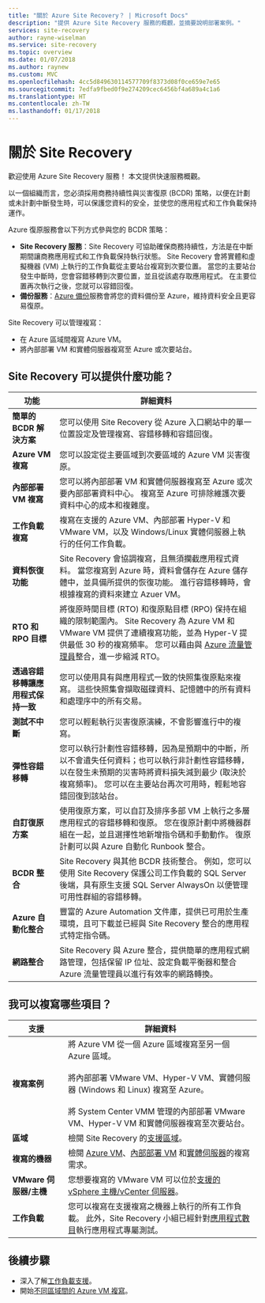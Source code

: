 ```yaml
---
title: "關於 Azure Site Recovery？ | Microsoft Docs"
description: "提供 Azure Site Recovery 服務的概觀，並摘要說明部署案例。"
services: site-recovery
author: rayne-wiselman
ms.service: site-recovery
ms.topic: overview
ms.date: 01/07/2018
ms.author: raynew
ms.custom: MVC
ms.openlocfilehash: 4cc5d849630114577709f8373d08f0ce659e7e65
ms.sourcegitcommit: 7edfa9fbed0f9e274209cec6456bf4a689a4c1a6
ms.translationtype: HT
ms.contentlocale: zh-TW
ms.lasthandoff: 01/17/2018
---
```

# <a name="about-site-recovery"></a>關於 Site Recovery

歡迎使用 Azure Site Recovery 服務！ 本文提供快速服務概觀。

以一個組織而言，您必須採用商務持續性與災害復原 (BCDR) 策略，以便在計劃或未計劃中斷發生時，可以保護您資料的安全，並使您的應用程式和工作負載保持運作。

Azure 復原服務會以下列方式參與您的 BCDR 策略：

- **Site Recovery 服務**：Site Recovery 可協助確保商務持續性，方法是在中斷期間讓商務應用程式和工作負載保持執行狀態。 Site Recovery 會將實體和虛擬機器 (VM) 上執行的工作負載從主要站台複寫到次要位置。 當您的主要站台發生中斷時，您會容錯移轉到次要位置，並且從該處存取應用程式。 在主要位置再次執行之後，您就可以容錯回復。  
- **備份服務**：[Azure 備份](https://docs.microsoft.com/azure/backup/)服務會將您的資料備份至 Azure，維持資料安全且更容易復原。

Site Recovery 可以管理複寫：

- 在 Azure 區域間複寫 Azure VM。
- 將內部部署 VM 和實體伺服器複寫至 Azure 或次要站台。


## <a name="what-does-site-recovery-provide"></a>Site Recovery 可以提供什麼功能？


**功能** | **詳細資料**
--- | ---
**簡單的 BCDR 解決方案** | 您可以使用 Site Recovery 從 Azure 入口網站中的單一位置設定及管理複寫、容錯移轉和容錯回復。
**Azure VM 複寫** | 您可以設定從主要區域到次要區域的 Azure VM 災害復原。
**內部部署 VM 複寫** | 您可以將內部部署 VM 和實體伺服器複寫至 Azure 或次要內部部署資料中心。 複寫至 Azure 可排除維護次要資料中心的成本和複雜度。
**工作負載複寫** | 複寫在支援的 Azure VM、內部部署 Hyper-V 和VMware VM，以及 Windows/Linux 實體伺服器上執行的任何工作負載。
**資料恢復功能** | Site Recovery 會協調複寫，且無須攔截應用程式資料。 當您複寫到 Azure 時，資料會儲存在 Azure 儲存體中，並具備所提供的恢復功能。 進行容錯移轉時，會根據複寫的資料來建立 Azuer VM。
**RTO 和 RPO 目標** | 將復原時間目標 (RTO) 和復原點目標 (RPO) 保持在組織的限制範圍內。 Site Recovery 為 Azure VM 和 VMware VM 提供了連續複寫功能，並為 Hyper-V 提供最低 30 秒的複寫頻率。 您可以藉由與 [Azure 流量管理員](https://azure.microsoft.com/blog/reduce-rto-by-using-azure-traffic-manager-with-azure-site-recovery/)整合，進一步縮減 RTO。
**透過容錯移轉讓應用程式保持一致** | 您可以使用具有與應用程式一致的快照集復原點來複寫。 這些快照集會擷取磁碟資料、記憶體中的所有資料和處理序中的所有交易。
**測試不中斷** | 您可以輕鬆執行災害復原演練，不會影響進行中的複寫。
**彈性容錯移轉** | 您可以執行計劃性容錯移轉，因為是預期中的中斷，所以不會遺失任何資料；也可以執行非計劃性容錯移轉，以在發生未預期的災害時將資料損失減到最少 (取決於複寫頻率)。 您可以在主要站台再次可用時，輕鬆地容錯回復到該站台。
**自訂復原方案** | 使用復原方案，可以自訂及排序多部 VM 上執行之多層應用程式的容錯移轉和復原。 您在復原計劃中將機器群組在一起，並且選擇性地新增指令碼和手動動作。 復原計劃可以與 Azure 自動化 Runbook 整合。
**BCDR 整合** | Site Recovery 與其他 BCDR 技術整合。 例如，您可以使用 Site Recovery 保護公司工作負載的 SQL Server 後端，具有原生支援 SQL Server AlwaysOn 以便管理可用性群組的容錯移轉。
**Azure 自動化整合** | 豐富的 Azure Automation 文件庫，提供已可用於生產環境，且可下載並已經與 Site Recovery 整合的應用程式特定指令碼。
**網路整合** | Site Recovery 與 Azure 整合，提供簡單的應用程式網路管理，包括保留 IP 位址、設定負載平衡器和整合 Azure 流量管理員以進行有效率的網路轉換。


## <a name="what-can-i-replicate"></a>我可以複寫哪些項目？

**支援** | **詳細資料**
--- | ---
**複寫案例** | 將 Azure VM 從一個 Azure 區域複寫至另一個 Azure 區域。<br/><br/>  將內部部署 VMware VM、Hyper-V VM、實體伺服器 (Windows 和 Linux) 複寫至 Azure。<br/><br/> 將 System Center VMM 管理的內部部署 VMware VM、Hyper-V VM 和實體伺服器複寫至次要站台。
**區域** | 檢閱 Site Recovery 的[支援區域](https://azure.microsoft.com/regions/services/)。 |
**複寫的機器** | 檢閱 [Azure VM](site-recovery-support-matrix-to-azure.md#support-for-replicated-machine-os-versions)、[內部部署 VM](site-recovery-support-matrix-to-azure.md#support-for-replicated-machine-os-versions) 和[實體伺服器](site-recovery-support-matrix-to-azure.md#support-for-replicated-machine-os-versions)的複寫需求。
**VMware 伺服器/主機** | 您想要複寫的 VMware VM 可以位於[支援的 vSphere 主機/vCenter 伺服器](site-recovery-support-matrix-to-azure.md#support-for-datacenter-management-servers)。
**工作負載** | 您可以複寫在支援複寫之機器上執行的所有工作負載。 此外，Site Recovery 小組已經針對[應用程式數目](site-recovery-workload.md#workload-summary)執行應用程式專屬測試。



## <a name="next-steps"></a>後續步驟
* 深入了解[工作負載支援](site-recovery-workload.md)。
* 開始[不同區域間的 Azure VM 複寫](azure-to-azure-quickstart.md)。 
